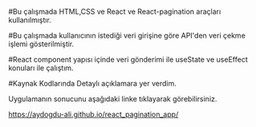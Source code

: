 
#Bu çalışmada HTML,CSS ve React ve React-pagination araçları kullanılmıştır.

#Bu çalışmada kullanıcının istediği veri girişine göre API'den veri çekme işlemi  gösterilmiştir.

#React component yapısı içinde veri gönderimi ile useState ve useEffect konuları ile çalıştım.

#Kaynak Kodlarında Detaylı açıklamara yer verdim.

Uygulamanın sonucunu aşağıdaki linke tıklayarak görebilirsiniz.

https://aydogdu-ali.github.io/react_pagination_app/
